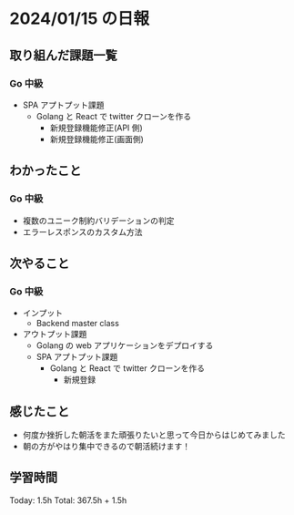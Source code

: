 # 2024/01/15 の日報

## 取り組んだ課題一覧

### Go 中級

- SPA アプトプット課題
  - Golang と React で twitter クローンを作る
    - 新規登録機能修正(API 側)
    - 新規登録機能修正(画面側)

## わかったこと

### Go 中級

- 複数のユニーク制約バリデーションの判定
- エラーレスポンスのカスタム方法

## 次やること

### Go 中級

- インプット
  - Backend master class
- アウトプット課題
  - Golang の web アプリケーションをデプロイする
  - SPA アプトプット課題
    - Golang と React で twitter クローンを作る
      - 新規登録

## 感じたこと

- 何度か挫折した朝活をまた頑張りたいと思って今日からはじめてみました
- 朝の方がやはり集中できるので朝活続けます！

## 学習時間

Today: 1.5h
Total: 367.5h + 1.5h
